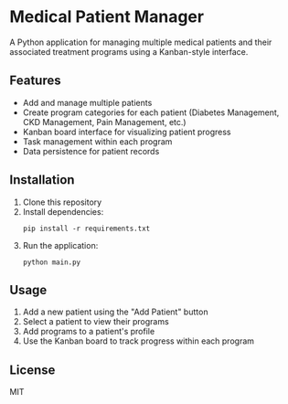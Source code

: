 # Medical Patient Manager

A Python application for managing multiple medical patients and their associated treatment programs using a Kanban-style interface.

## Features

- Add and manage multiple patients
- Create program categories for each patient (Diabetes Management, CKD Management, Pain Management, etc.)
- Kanban board interface for visualizing patient progress
- Task management within each program
- Data persistence for patient records

## Installation

1. Clone this repository
2. Install dependencies:
   ```
   pip install -r requirements.txt
   ```
3. Run the application:
   ```
   python main.py
   ```

## Usage

1. Add a new patient using the "Add Patient" button
2. Select a patient to view their programs
3. Add programs to a patient's profile
4. Use the Kanban board to track progress within each program

## License

MIT
